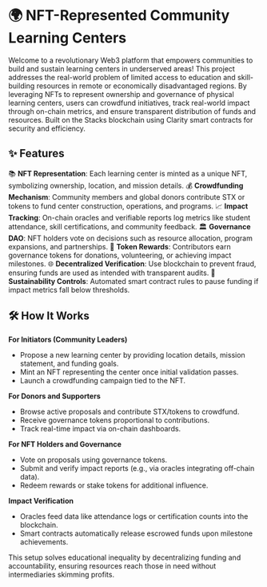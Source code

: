 # 🌍 NFT-Represented Community Learning Centers

Welcome to a revolutionary Web3 platform that empowers communities to build and sustain learning centers in underserved areas! This project addresses the real-world problem of limited access to education and skill-building resources in remote or economically disadvantaged regions. By leveraging NFTs to represent ownership and governance of physical learning centers, users can crowdfund initiatives, track real-world impact through on-chain metrics, and ensure transparent distribution of funds and resources. Built on the Stacks blockchain using Clarity smart contracts for security and efficiency.

## ✨ Features

📚 **NFT Representation**: Each learning center is minted as a unique NFT, symbolizing ownership, location, and mission details.
💰 **Crowdfunding Mechanism**: Community members and global donors contribute STX or tokens to fund center construction, operations, and programs.
📈 **Impact Tracking**: On-chain oracles and verifiable reports log metrics like student attendance, skill certifications, and community feedback.
🏛️ **Governance DAO**: NFT holders vote on decisions such as resource allocation, program expansions, and partnerships.
🔄 **Token Rewards**: Contributors earn governance tokens for donations, volunteering, or achieving impact milestones.
🌐 **Decentralized Verification**: Use blockchain to prevent fraud, ensuring funds are used as intended with transparent audits.
🚫 **Sustainability Controls**: Automated smart contract rules to pause funding if impact metrics fall below thresholds.

## 🛠 How It Works

**For Initiators (Community Leaders)**

- Propose a new learning center by providing location details, mission statement, and funding goals.
- Mint an NFT representing the center once initial validation passes.
- Launch a crowdfunding campaign tied to the NFT.

**For Donors and Supporters**

- Browse active proposals and contribute STX/tokens to crowdfund.
- Receive governance tokens proportional to contributions.
- Track real-time impact via on-chain dashboards.

**For NFT Holders and Governance**

- Vote on proposals using governance tokens.
- Submit and verify impact reports (e.g., via oracles integrating off-chain data).
- Redeem rewards or stake tokens for additional influence.

**Impact Verification**

- Oracles feed data like attendance logs or certification counts into the blockchain.
- Smart contracts automatically release escrowed funds upon milestone achievements.

This setup solves educational inequality by decentralizing funding and accountability, ensuring resources reach those in need without intermediaries skimming profits.




